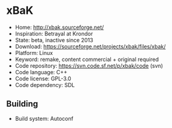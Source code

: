 # xBaK

- Home: http://xbak.sourceforge.net/
- Inspiration: Betrayal at Krondor
- State: beta, inactive since 2013
- Download: https://sourceforge.net/projects/xbak/files/xbak/
- Platform: Linux
- Keyword: remake, content commercial + original required
- Code repository: https://svn.code.sf.net/p/xbak/code (svn)
- Code language: C++
- Code license: GPL-3.0
- Code dependency: SDL

## Building

- Build system: Autoconf
